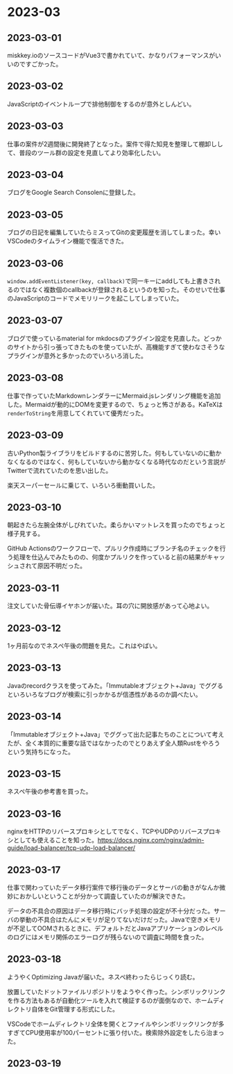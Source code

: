 # 2023-03

## 2023-03-01

miskkey.ioのソースコードがVue3で書かれていて、かなりパフォーマンスがいいのですごかった。

## 2023-03-02

JavaScriptのイベントループで排他制御をするのが意外としんどい。

## 2023-03-03

仕事の案件が2週間後に開発終了となった。案件で得た知見を整理して棚卸しして、普段のツール群の設定を見直してより効率化したい。

## 2023-03-04

ブログをGoogle Search Consolenに登録した。

## 2023-03-05

ブログの日記を編集していたらミスってGitの変更履歴を消してしまった。幸いVSCodeのタイムライン機能で復活できた。

## 2023-03-06

`window.addEventListener(key, callback)`で同一キーにaddしても上書きされるのではなく複数個のcallbackが登録されるというのを知った。そのせいで仕事のJavaScriptのコードでメモリリークを起こしてしまっていた。

## 2023-03-07

ブログで使っているmaterial for mkdocsのプラグイン設定を見直した。どっかのサイトから引っ張ってきたものを使っていたが、高機能すぎて使わなさそうなプラグインが意外と多かったのでいろいろ消した。

## 2023-03-08

仕事で作っていたMarkdownレンダラーにMermaid.jsレンダリング機能を追加した。Mermaidが動的にDOMを変更するので、ちょっと怖さがある。KaTeXは`renderToString`を用意してくれていて優秀だった。

## 2023-03-09

古いPython製ライブラリをビルドするのに苦労した。何もしていないのに動かなくなるのではなく、何もしていないから動かなくなる時代なのだという言説がTwitterで流れていたのを思い出した。

楽天スーパーセールに乗じて、いろいろ衝動買いした。

## 2023-03-10

朝起きたら左腕全体がしびれていた。柔らかいマットレスを買ったのでちょっと様子見する。

GitHub Actionsのワークフローで、プルリク作成時にブランチ名のチェックを行う処理を仕込んでみたものの、何度かプルリクを作っていると前の結果がキャッシュされて原因不明だった。

## 2023-03-11

注文していた骨伝導イヤホンが届いた。耳の穴に開放感があって心地よい。

## 2023-03-12

1ヶ月前なのでネスペ午後の問題を見た。これはやばい。

## 2023-03-13

Javaのrecordクラスを使ってみた。「Immutableオブジェクト+Java」でググるといろいろなブログが検索に引っかかるが信憑性があるのか調べたい。

## 2023-03-14

「Immutableオブジェクト+Java」でググって出た記事たちのことについて考えたが、全く本質的に重要な話ではなかったのでとりあえず全人類Rustをやろうという気持ちになった。

## 2023-03-15

ネスペ午後の参考書を買った。

## 2023-03-16

nginxをHTTPのリバースプロキシとしてでなく、TCPやUDPのリバースプロキシとしても使えることを知った。https://docs.nginx.com/nginx/admin-guide/load-balancer/tcp-udp-load-balancer/

## 2023-03-17

仕事で関わっていたデータ移行案件で移行後のデータとサーバの動きがなんか微妙におかしいということが分かって調査していたのが解決できた。

データの不具合の原因はデータ移行時にバッチ処理の設定が不十分だった。サーバの挙動の不具合はたんにメモリが足りてないだけだった。Javaで空きメモリが不足してOOMされるときに、デフォルトだとJavaアプリケーションのレベルのログにはメモリ関係のエラーログが残らないので調査に時間を食った。

## 2023-03-18

ようやくOptimizing Javaが届いた。ネスペ終わったらじっくり読む。

放置していたドットファイルリポジトリをようやく作った。シンボリックリンクを作る方法もあるが自動化ツールを入れて検証するのが面倒なので、ホームディレクトリ自体をGit管理する形式にした。

VSCodeでホームディレクトリ全体を開くとファイルやシンボリックリンクが多すぎてCPU使用率が100パーセントに張り付いた。検索除外設定をしたら治まった。

## 2023-03-19
